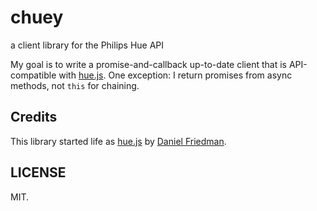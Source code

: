chuey
=====

a client library for the Philips Hue API

My goal is to write a promise-and-callback up-to-date client that is API-compatible with [hue.js](https://github.com/thatguydan/hue.js). One exception: I return promises from async methods, not `this` for chaining. 


## Credits

This library started life as [hue.js](https://github.com/thatguydan/hue.js) by [Daniel Friedman](https://github.com/thatguydan).

## LICENSE

MIT.
